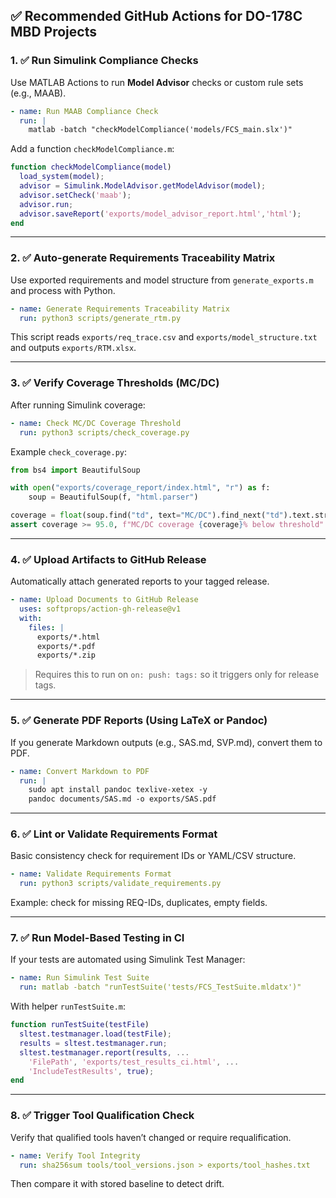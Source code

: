 ## ✅ Recommended GitHub Actions for DO-178C MBD Projects

### 1. ✅ **Run Simulink Compliance Checks**

Use MATLAB Actions to run **Model Advisor** checks or custom rule sets (e.g., MAAB).

```yaml
- name: Run MAAB Compliance Check
  run: |
    matlab -batch "checkModelCompliance('models/FCS_main.slx')"
```

Add a function `checkModelCompliance.m`:

```matlab
function checkModelCompliance(model)
  load_system(model);
  advisor = Simulink.ModelAdvisor.getModelAdvisor(model);
  advisor.setCheck('maab');
  advisor.run;
  advisor.saveReport('exports/model_advisor_report.html','html');
end
```

---

### 2. ✅ **Auto-generate Requirements Traceability Matrix**

Use exported requirements and model structure from `generate_exports.m` and process with Python.

```yaml
- name: Generate Requirements Traceability Matrix
  run: python3 scripts/generate_rtm.py
```

This script reads `exports/req_trace.csv` and `exports/model_structure.txt` and outputs `exports/RTM.xlsx`.

---

### 3. ✅ **Verify Coverage Thresholds (MC/DC)**

After running Simulink coverage:

```yaml
- name: Check MC/DC Coverage Threshold
  run: python3 scripts/check_coverage.py
```

Example `check_coverage.py`:

```python
from bs4 import BeautifulSoup

with open("exports/coverage_report/index.html", "r") as f:
    soup = BeautifulSoup(f, "html.parser")

coverage = float(soup.find("td", text="MC/DC").find_next("td").text.strip('%'))
assert coverage >= 95.0, f"MC/DC coverage {coverage}% below threshold"
```

---

### 4. ✅ **Upload Artifacts to GitHub Release**

Automatically attach generated reports to your tagged release.

```yaml
- name: Upload Documents to GitHub Release
  uses: softprops/action-gh-release@v1
  with:
    files: |
      exports/*.html
      exports/*.pdf
      exports/*.zip
```

> Requires this to run on `on: push: tags:` so it triggers only for release tags.

---

### 5. ✅ **Generate PDF Reports (Using LaTeX or Pandoc)**

If you generate Markdown outputs (e.g., SAS.md, SVP.md), convert them to PDF.

```yaml
- name: Convert Markdown to PDF
  run: |
    sudo apt install pandoc texlive-xetex -y
    pandoc documents/SAS.md -o exports/SAS.pdf
```

---

### 6. ✅ **Lint or Validate Requirements Format**

Basic consistency check for requirement IDs or YAML/CSV structure.

```yaml
- name: Validate Requirements Format
  run: python3 scripts/validate_requirements.py
```

Example: check for missing REQ-IDs, duplicates, empty fields.

---

### 7. ✅ **Run Model-Based Testing in CI**

If your tests are automated using Simulink Test Manager:

```yaml
- name: Run Simulink Test Suite
  run: matlab -batch "runTestSuite('tests/FCS_TestSuite.mldatx')"
```

With helper `runTestSuite.m`:

```matlab
function runTestSuite(testFile)
  sltest.testmanager.load(testFile);
  results = sltest.testmanager.run;
  sltest.testmanager.report(results, ...
    'FilePath', 'exports/test_results_ci.html', ...
    'IncludeTestResults', true);
end
```

---

### 8. ✅ **Trigger Tool Qualification Check**

Verify that qualified tools haven’t changed or require requalification.

```yaml
- name: Verify Tool Integrity
  run: sha256sum tools/tool_versions.json > exports/tool_hashes.txt
```

Then compare it with stored baseline to detect drift.


